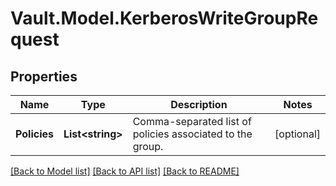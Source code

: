 # Vault.Model.KerberosWriteGroupRequest

## Properties

Name | Type | Description | Notes
------------ | ------------- | ------------- | -------------
**Policies** | **List&lt;string&gt;** | Comma-separated list of policies associated to the group. | [optional] 

[[Back to Model list]](../README.md#documentation-for-models) [[Back to API list]](../README.md#documentation-for-api-endpoints) [[Back to README]](../README.md)


